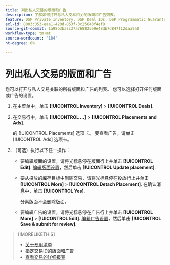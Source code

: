```yaml
---
title: 列出私人交易的版面和广告
description: 了解如何打开与私人交易相关的版面和广告列表。
feature: DSP Private Inventory, DSP Deal IDs, DSP Programmatic Guaranteed Deals
exl-id: 8003c053-eaa1-420d-853f-3c25643f4ef8
source-git-commit: 1a98b3ba7c37a768825e9e48db7d847f12daa9a0
workflow-type: tm+mt
source-wordcount: '184'
ht-degree: 0%

---
```


# 列出私人交易的版面和广告

您可以打开与私人交易关联的所有版面和广告的列表。 您可以选择打开任何版面或广告的设置。

1. 在主菜单中，单击 **[!UICONTROL Inventory]** > **[!UICONTROL Deals].**

1. 在交易行中，单击  **[!UICONTROL ...]** > **[!UICONTROL Placements and Ads]**.

   的 [!UICONTROL Placements] 选项卡。 要查看广告，请单击 [!UICONTROL Ads] 选项卡。

1. （可选）执行以下任一操作：

   * 要编辑版面的设置，请将光标悬停在版面行上并单击 **[!UICONTROL Edit]**. [编辑版面设置](/help/dsp/campaign-management/placements/placement-settings.md)，然后单击 **[!UICONTROL Update placement]**.

   * 要从投放的库存目标中删除交易，请将光标悬停在投放行上并单击 **[!UICONTROL More]** > **[!UICONTROL Detach Placement]**. 在确认消息中，单击 **[!UICONTROL Yes]**.

      分离版面不会删除版面。

   * 要编辑广告的设置，请将光标悬停在广告行上并单击 **[!UICONTROL More]** > **[!UICONTROL Edit]**. [编辑广告设置](/help/dsp/campaign-management/ads/ad-edit.md)，然后单击 **[!UICONTROL Save & submit for review]**.

>[!MORELIKETHIS]
>
>* [关于专用清单](private-inventory-about.md)
>* [指定交易ID的版面和广告](deal-id-attach-placements.md)
>* [查看交易的详细报表](deal-view-report.md)


